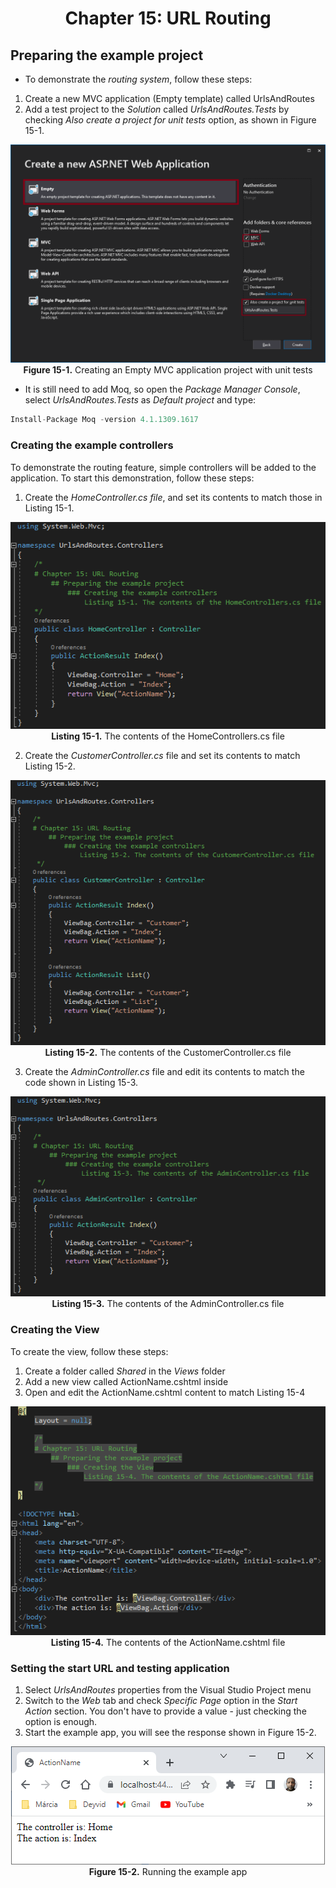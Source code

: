 <h1 align="center">
    Chapter 15: URL Routing
</h1>

## Preparing the example project
* To demonstrate the *routing system*, follow these steps:
1. Create a new MVC application (Empty template) called UrlsAndRoutes
2. Add a test project to the *Solution* called *UrlsAndRoutes.Tests* by checking *Also create a project for unit tests* option, as shown in Figure 15-1. 
<p align="center">
    <img src="ch15-Pictures/Figure 15-1.png" /><br />
    <b>Figure 15-1.</b> Creating an Empty MVC application project with unit tests
</p>  

* It is still need to add Moq, so open the *Package Manager Console*, select *UrlsAndRoutes.Tests* as *Default project* and type:  
```js
Install-Package Moq -version 4.1.1309.1617
```

### Creating the example controllers
To demonstrate the routing feature, simple controllers will be added to the application. To start this demonstration, follow these steps:
1. Create the *HomeController.cs file*, and set its contents to match those in Listing 15-1.
<p align="center">
    <img src="ch15-Pictures/Listing 15-1.png" /><br />
    <b>Listing 15-1.</b> The contents of the HomeControllers.cs file
</p>  

2. Create the *CustomerController.cs* file and set its contents to match Listing 15-2.  
<p align="center">
    <img src="ch15-Pictures/Listing 15-2.png" /><br />
    <b>Listing 15-2.</b> The contents of the CustomerController.cs file
</p>  

3. Create the *AdminController.cs* file and edit its contents to match the code shown in Listing 15-3.
<p align="center">
    <img src="ch15-Pictures/Listing 15-3.png" /><br />
    <b>Listing 15-3.</b> The contents of the AdminController.cs file
</p>  

### Creating the View
To create the view, follow these steps:
1. Create a folder called *Shared* in the *Views* folder
2. Add a new view called ActionName.cshtml inside
3. Open and edit the ActionName.cshtml content to match Listing 15-4
<p align="center">
    <img src="ch15-Pictures/Listing 15-4.png" /><br />
    <b>Listing 15-4.</b> The contents of the ActionName.cshtml file
</p>  

### Setting the start URL and testing application
1. Select *UrlsAndRoutes* properties from the Visual Studio Project menu
2. Switch to the *Web* tab and check *Specific Page* option in the *Start Action* section. You don't have to provide a value - just checking the option is enough. 
3. Start the example app, you will see the response shown in Figure 15-2.
<p align="center">
    <img src="ch15-Pictures/Figure 15-2.png" /><br />
    <b>Figure 15-2.</b> Running the example app
</p>  

<!--
# Chapter 15: URL Routing
    ## Preparing the example project
        ### Setting the start URL and testing application
            Figure 15-2. Running the example app

> SUMMARRY AND UPDATE ==========================

> CONTENTS =====================================
# Chapter 15: URL Routing
## Preparing the example project
### Creating the example controllers
### Creating the View
### Setting the start URL and testing application

> GITHUB =====================================
https://github.com/deyran/asp-dot-net-training/blob/main/pro-asp-net-mvc/chapter-15/aa-preparing-the-example-project.md

> # ==========================================
#DotNet #csharp #dotnetcore #aspnetcore #ASPNET #aspdotnet #IT #developer #TI #tecnologia #DevOps #desenvolvedor #programador #software #homeoffice #dev #tecnologiadainformacao #devs #code #programacao #programação #tecnologiadainformação #sistemasdeinformação #engenhariadesoftware #GitHub #Actions #ASPNETMVC #ASPNET #MVC #core #MVC #route #urlroute #urlroting
-->